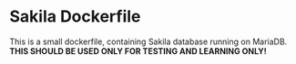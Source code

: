 # Sakila Dockerfile
This is a small dockerfile, containing Sakila database running on MariaDB.  
__THIS SHOULD BE USED ONLY FOR TESTING AND LEARNING ONLY!__  
